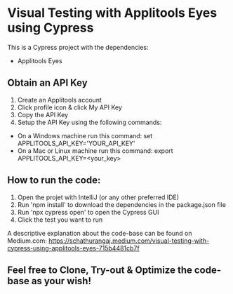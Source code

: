 # Visual Testing with Applitools Eyes using Cypress

This is a Cypress project with the dependencies:
- Applitools Eyes

## Obtain an API Key
1. Create an Applitools account
2. Click profile icon & click My API Key
3. Copy the API Key
4. Setup the API Key using the following commands:

- On a Windows machine run this command: set APPLITOOLS_API_KEY='YOUR_API_KEY'
- On a Mac or Linux machine run this command: export APPLITOOLS_API_KEY=<your_key> 

## How to run the code:
1. Open the projet with IntelliJ (or any other preferred IDE)
2. Run 'npm install' to download the dependencies in the package.json file
3. Run 'npx cypress open' to open the Cypress GUI
4. Click the test you want to run

A descriptive explanation about the code-base can be found on Medium.com: https://schathurangaj.medium.com/visual-testing-with-cypress-using-applitools-eyes-715b4481cb7f

## Feel free to Clone, Try-out & Optimize the code-base as your wish!

